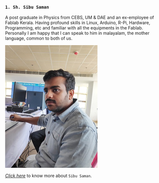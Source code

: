 ### `1. Sh. Sibu Saman`
A post graduate in Physics from CEBS, UM & DAE and an ex-employee of Fablab Kerala. Having profound skills in Linux, Arduino, R-Pi, Hardware, Programming, etc and familiar with all the equipments in the Fablab. Personally I am happy that I can speak to him in malayalam, the mother language, common to both of us.

![Sibu Saman](img/sibu.jpg "Sibu Saman")

[_Click here_](https://github.com/sibusaman/ "Details of Francisco Sanchez") to know more about `Sibu Saman`.